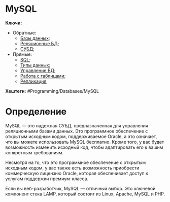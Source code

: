 
# MySQL

**Ключи:**
- Обратные:
	- [Базы данных](databases);
	- [Реляционные БД](relative);
	- [СУБД](subd);
- Прямые:
	- [SQL](SQL);
	- [Типы данных](mysql-data-types);
	- [Управление БД](db-management);
	- [Работа с таблицами](mysql-table-management);
	- [Репликация](mysql-replicarion);

**Хештеги:** #Programming/Databases/MySQL

# Определение

MySQL — это надежная СУБД, предназначенная для управления реляционными базами данных. Это программное обеспечение с открытым исходным кодом, поддерживаемое Oracle, а это означает, что вы можете использовать MySQL бесплатно. Кроме того, у вас будет возможность изменить исходный код, чтобы адаптировать его к вашим конкретным требованиям.

Несмотря на то, что это программное обеспечение с открытым исходным кодом, у вас также есть возможность приобрести коммерческую лицензию Oracle, которая обеспечивает доступ к услугам поддержки премиум-класса.

Если вы веб-разработчик, MySQL — отличный выбор. Это ключевой компонент стека LAMP, который состоит из Linux, Apache, MySQL и PHP.